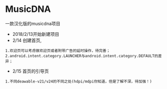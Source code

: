 # MusicDNA
一款汉化版的musicdna项目
- 2018/2/13开始新建项目
- 2/14 创建首页,
```
1.欢迎页可以考虑做欢迎页或者附带广告的延时操作，待完善；
2.android.intent.category.LAUNCHER与android.intent.category.DEFAULT的差异；
```
- 2/15 首页的引导页
```
1.不同deawable-v21/v24的不同之处(hdpi/mdpi你知道，但是了解不深，待加强！)
```